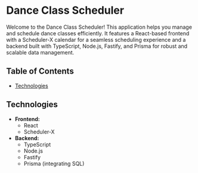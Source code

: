 # Dance Class Scheduler

Welcome to the Dance Class Scheduler! This application helps you manage and schedule dance classes efficiently. It features a React-based frontend with a Scheduler-X calendar for a seamless scheduling experience and a backend built with TypeScript, Node.js, Fastify, and Prisma for robust and scalable data management.

## Table of Contents

- [Technologies](#technologies)

## Technologies

- **Frontend:**
  - React
  - Scheduler-X
- **Backend:**
  - TypeScript
  - Node.js
  - Fastify
  - Prisma (integrating SQL)
